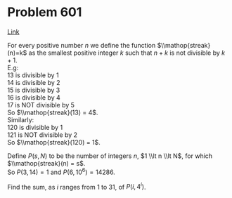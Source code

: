 # Problem 601

[Link](https://projecteuler.net/problem=601)

For every positive number $n$ we define the function $\\mathop{streak}(n)=k$ as the smallest positive integer $k$ such that $n+k$ is not divisible by $k+1$.  
E.g:  
$13$ is divisible by $1$  
$14$ is divisible by $2$  
$15$ is divisible by $3$  
$16$ is divisible by $4$  
$17$ is NOT divisible by $5$  
So $\\mathop{streak}(13) = 4$.  
Similarly:  
$120$ is divisible by $1$  
$121$ is NOT divisible by $2$  
So $\\mathop{streak}(120) = 1$.

Define $P(s, N)$ to be the number of integers $n$, $1 \\lt n \\lt N$, for which $\\mathop{streak}(n) = s$.  
So $P(3, 14) = 1$ and $P(6, 10^6) = 14286$. 

Find the sum, as $i$ ranges from $1$ to $31$, of $P(i, 4^i)$.
